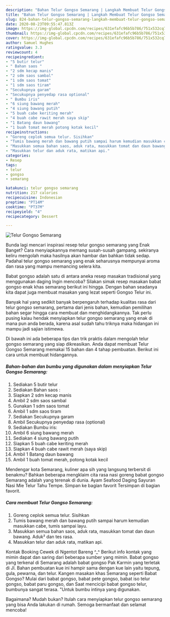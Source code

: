 ```yaml
---
description: "Bahan Telur Gongso Semarang | Langkah Membuat Telur Gongso Semarang Yang Enak Banget"
title: "Bahan Telur Gongso Semarang | Langkah Membuat Telur Gongso Semarang Yang Enak Banget"
slug: 824-bahan-telur-gongso-semarang-langkah-membuat-telur-gongso-semarang-yang-enak-banget
date: 2020-08-23T09:55:47.813Z
image: https://img-global.cpcdn.com/recipes/631efafc96b5b786/751x532cq70/telur-gongso-semarang-foto-resep-utama.jpg
thumbnail: https://img-global.cpcdn.com/recipes/631efafc96b5b786/751x532cq70/telur-gongso-semarang-foto-resep-utama.jpg
cover: https://img-global.cpcdn.com/recipes/631efafc96b5b786/751x532cq70/telur-gongso-semarang-foto-resep-utama.jpg
author: Samuel Hughes
ratingvalue: 3.3
reviewcount: 4
recipeingredient:
- "5 butir telur"
- " Bahan saos "
- "2 sdm kecap manis"
- "2 sdm saos sambal"
- "1 sdm saos tomat"
- "1 sdm saos tiram"
- "Secukupnya garam"
- "Secukupnya penyedap rasa optional"
- " Bumbu iris"
- "6 siung bawang merah"
- "4 siung bawang putih"
- "5 buah cabe keriting merah"
- "4 buah cabe rawit merah saya skip"
- "1 Batang daun bawang"
- "1 buah tomat merah potong kotak kecil"
recipeinstructions:
- "Goreng ceplok semua telur. Sisihkan"
- "Tumis bawang merah dan bawang putih sampai harum kemudian masukkan cabe, tumis sampai layu."
- "Masukkan semua bahan saos, aduk rata, masukkan tomat dan daun bawang. Aduk² dan tes rasa."
- "Masukkan telur dan aduk rata, matikan api."
categories:
- Resep
tags:
- telur
- gongso
- semarang

katakunci: telur gongso semarang 
nutrition: 217 calories
recipecuisine: Indonesian
preptime: "PT14M"
cooktime: "PT37M"
recipeyield: "4"
recipecategory: Dessert

---
```



![Telur Gongso Semarang](https://img-global.cpcdn.com/recipes/631efafc96b5b786/751x532cq70/telur-gongso-semarang-foto-resep-utama.jpg)

Bunda lagi mencari inspirasi resep telur gongso semarang yang Enak Banget? Cara menyiapkannya memang susah-susah gampang. sekiranya keliru mengolah maka hasilnya akan hambar dan bahkan tidak sedap. Padahal telur gongso semarang yang enak seharusnya mempunyai aroma dan rasa yang mampu memancing selera kita.

Babat gongso adalah satu di antara aneka resep masakan tradisional yang menggunakan daging Ingin mencoba? Silakan simak resep masakan babat gongso enak khas semarang berikut ini hingga. Dengan bahan seadanya kita dapat juga membuat masakan yang lezat seperti Gongso Telur ini.

Banyak hal yang sedikit banyak berpengaruh terhadap kualitas rasa dari telur gongso semarang, pertama dari jenis bahan, kemudian pemilihan bahan segar hingga cara membuat dan menghidangkannya. Tak perlu pusing kalau hendak menyiapkan telur gongso semarang yang enak di mana pun anda berada, karena asal sudah tahu triknya maka hidangan ini mampu jadi sajian istimewa.


Di bawah ini ada beberapa tips dan trik praktis dalam mengolah telur gongso semarang yang siap dikreasikan. Anda dapat membuat Telur Gongso Semarang memakai 15 bahan dan 4 tahap pembuatan. Berikut ini cara untuk membuat hidangannya.

<!--inarticleads1-->

##### Bahan-bahan dan bumbu yang digunakan dalam menyiapkan Telur Gongso Semarang:

1. Sediakan 5 butir telur
1. Sediakan  Bahan saos :
1. Siapkan 2 sdm kecap manis
1. Ambil 2 sdm saos sambal
1. Gunakan 1 sdm saos tomat
1. Ambil 1 sdm saos tiram
1. Sediakan Secukupnya garam
1. Ambil Secukupnya penyedap rasa (optional)
1. Sediakan  Bumbu iris:
1. Ambil 6 siung bawang merah
1. Sediakan 4 siung bawang putih
1. Siapkan 5 buah cabe keriting merah
1. Siapkan 4 buah cabe rawit merah (saya skip)
1. Ambil 1 Batang daun bawang
1. Ambil 1 buah tomat merah, potong kotak kecil


Mendengar kota Semarang, kuliner apa sih yang langsung terbersit di benakmu? Bahkan beberapa mengklaim cita rasa nasi goreng babat gongso Semarang adalah yang terenak di dunia. Ayam Seafood Daging Sayuran Nasi Mie Telur Tahu Tempe. Simpan ke bagian favorit Tersimpan di bagian favorit. 

<!--inarticleads2-->

##### Cara membuat Telur Gongso Semarang:

1. Goreng ceplok semua telur. Sisihkan
1. Tumis bawang merah dan bawang putih sampai harum kemudian masukkan cabe, tumis sampai layu.
1. Masukkan semua bahan saos, aduk rata, masukkan tomat dan daun bawang. Aduk² dan tes rasa.
1. Masukkan telur dan aduk rata, matikan api.


Kontak Booking Cewek di Ngentot Bareng ^_^ Berikut info kontak yang mimin dapat dan saring dari beberapa sumber yang mimin. Babat gongso yang terkenal di Semarang adalah babat gongso Pak Karmin yang terletak di Jl. Bahan pembuatan kue ini hampir sama dengan kue lain yaitu tepung, gula, pewarna, dan telur. Kangen masakan khas Semarang seperti Babat Gongso? Mulai dari babat gongso, babat pete gongso, babat iso telur gongso, babat paru gongso, dan Saat mencicipi babat gongso telur, bumbunya sangat terasa. &#34;Untuk bumbu intinya yang digunakan. 

Bagaimana? Mudah bukan? Itulah cara menyiapkan telur gongso semarang yang bisa Anda lakukan di rumah. Semoga bermanfaat dan selamat mencoba!

